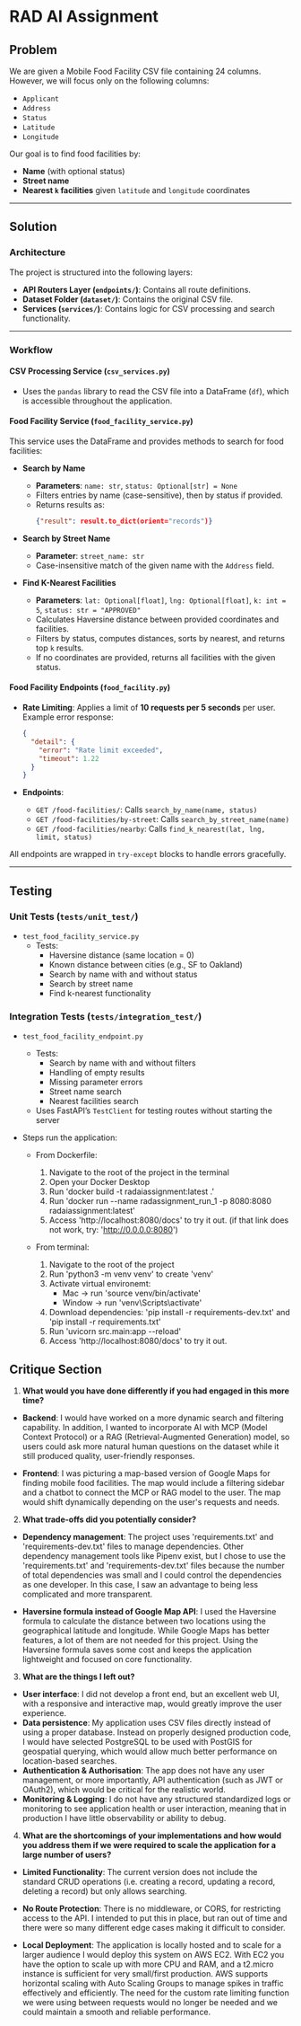 # RAD AI Assignment

## Problem

We are given a Mobile Food Facility CSV file containing 24 columns. However, we will focus only on the following columns:

- `Applicant`
- `Address`
- `Status`
- `Latitude`
- `Longitude`

Our goal is to find food facilities by:
- **Name** (with optional status)
- **Street name**
- **Nearest `k` facilities** given `latitude` and `longitude` coordinates

---

## Solution

### Architecture

The project is structured into the following layers:

- **API Routers Layer (`endpoints/`)**: Contains all route definitions.
- **Dataset Folder (`dataset/`)**: Contains the original CSV file.
- **Services (`services/`)**: Contains logic for CSV processing and search functionality.

---

### Workflow

#### CSV Processing Service (`csv_services.py`)
- Uses the `pandas` library to read the CSV file into a DataFrame (`df`), which is accessible throughout the application.

#### Food Facility Service (`food_facility_service.py`)
This service uses the DataFrame and provides methods to search for food facilities:

- **Search by Name**
  - **Parameters**: `name: str`, `status: Optional[str] = None`
  - Filters entries by name (case-sensitive), then by status if provided.
  - Returns results as:  
    ```json
    {"result": result.to_dict(orient="records")}
    ```

- **Search by Street Name**
  - **Parameter**: `street_name: str`
  - Case-insensitive match of the given name with the `Address` field.

- **Find K-Nearest Facilities**
  - **Parameters**: `lat: Optional[float]`, `lng: Optional[float]`, `k: int = 5`, `status: str = "APPROVED"`
  - Calculates Haversine distance between provided coordinates and facilities.
  - Filters by status, computes distances, sorts by nearest, and returns top `k` results.
  - If no coordinates are provided, returns all facilities with the given status.

#### Food Facility Endpoints (`food_facility.py`)
- **Rate Limiting**: Applies a limit of **10 requests per 5 seconds** per user.  
  Example error response:
  ```json
  {
    "detail": {
      "error": "Rate limit exceeded",
      "timeout": 1.22
    }
  }
  ```

- **Endpoints**:
  - `GET /food-facilities/`: Calls `search_by_name(name, status)`
  - `GET /food-facilities/by-street`: Calls `search_by_street_name(name)`
  - `GET /food-facilities/nearby`: Calls `find_k_nearest(lat, lng, limit, status)`

All endpoints are wrapped in `try-except` blocks to handle errors gracefully.

---

## Testing

### Unit Tests (`tests/unit_test/`)

- `test_food_facility_service.py`
  - Tests:
    - Haversine distance (same location = 0)
    - Known distance between cities (e.g., SF to Oakland)
    - Search by name with and without status
    - Search by street name
    - Find k-nearest functionality

### Integration Tests (`tests/integration_test/`)

- `test_food_facility_endpoint.py`
  - Tests:
    - Search by name with and without filters
    - Handling of empty results
    - Missing parameter errors
    - Street name search
    - Nearest facilities search
  - Uses FastAPI’s `TestClient` for testing routes without starting the server



- Steps run the application:
    + From Dockerfile:
        1) Navigate to the root of the project in the terminal
        2) Open your Docker Desktop
        3) Run 'docker build -t radaiassignment:latest .'
        4) Run 'docker run --name radassignment_run_1 -p 8080:8080 radaiassignment:latest'
        5) Access 'http://localhost:8080/docs' to try it out. (if that link does not work, try: 'http://0.0.0.0:8080')

    + From terminal: 
        1) Navigate to the root of the project
        2) Run 'python3 -m venv venv' to create 'venv'
        3) Activate virtual environemt: 
            - Mac -> run 'source venv/bin/activate' 
            - Window -> run 'venv\Scripts\activate'  
        4) Download dependencies: 
            'pip install -r requirements-dev.txt' and 'pip install -r requirements.txt'
        5) Run 'uvicorn src.main:app --reload' 
        6) Access 'http://localhost:8080/docs' to try it out.

## Critique Section

1) **What would you have done differently if you had engaged in this more time?**

- **Backend**: I would have worked on a more dynamic search and filtering capability. In addition, I wanted to incorporate AI with MCP (Model Context Protocol) or a RAG (Retrieval-Augmented Generation) model, so users could ask more natural human questions on the dataset while it still produced quality, user-friendly responses. 

- **Frontend**: I was picturing a map-based version of Google Maps for finding mobile food facilities. The map would include a filtering sidebar and a chatbot to connect the MCP or RAG model to the user. The map would shift dynamically depending on the user's requests and needs.

2) **What trade-offs did you potentially consider?**

- **Dependency management**: The project uses 'requirements.txt' and 'requirements-dev.txt' files to manage dependencies. Other dependency management tools like Pipenv exist, but I chose to use the 'requirements.txt' and 'requirements-dev.txt' files because the number of total dependencies was small and I could control the dependencies as one developer. In this case, I saw an advantage to being less complicated and more transparent.

- **Haversine formula instead of Google Map API**: I used the Haversine formula to calculate the distance between two locations using the geographical latitude and longitude. While Google Maps has better features, a lot of them are not needed for this project. Using the Haversine formula saves some cost and keeps the application lightweight and focused on core functionality.

3) **What are the things I left out?**
- **User interface**: I did not develop a front end, but an excellent web UI, with a responsive and interactive map, would greatly improve the user experience.
- **Data persistence**: My application uses CSV files directly instead of using a proper database. Instead on properly designed production code, I would have selected PostgreSQL to be used with PostGIS for geospatial querying, which would allow much better performance on location-based searches.
- **Authentication & Authorisation**: The app does not have any user management, or more importantly, API authentication (such as JWT or OAuth2), which would be critical for the realistic world.
- **Monitoring & Logging**: I do not have any structured standardized logs or monitoring to see application health or user interaction, meaning that in production I have little observability or ability to debug.

4. **What are the shortcomings of your implementations and how would you address them if we were required to scale the application for a large number of users?**  

- **Limited Functionality**: The current version does not include the standard CRUD operations (i.e. creating a record, updating a record, deleting a record) but only allows searching. 

- **No Route Protection**: There is no middleware, or CORS, for restricting access to the API. I intended to put this in place, but ran out of time and there were so many different edge cases making it difficult to consider.

- **Local Deployment**: The application is locally hosted and to scale for a larger audience I would deploy this system on AWS EC2. With EC2 you have the option to scale up with more CPU and RAM, and a t2.micro instance is sufficient for very small/first production. AWS supports horizontal scaling with Auto Scaling Groups to manage spikes in traffic effectively and efficiently. The need for the custom rate limiting function we were using between requests would no longer be needed and we could maintain a smooth and reliable performance.
